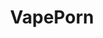 ---
title: VapePorn
crosslinks:
- Authentic_Vapeporn
- Vaping
- livven
- ecigclassifieds
- electronic_cigarette
- Squonk_Life
- Coilporn
- Vaping101
- androidcirclejerk
- DIY_eJuice
---